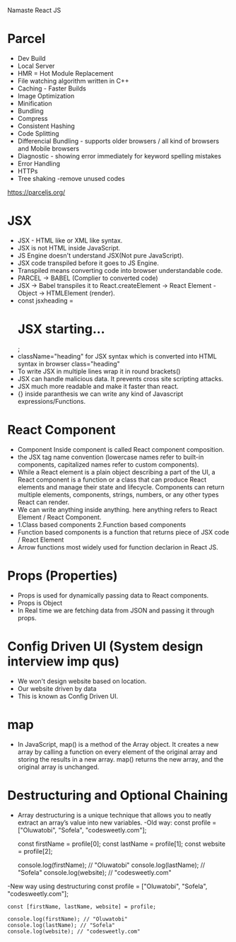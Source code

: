 Namaste React JS 

# Parcel
- Dev Build
- Local Server
- HMR = Hot Module Replacement
- File watching algorithm written in C++
- Caching - Faster Builds
- Image Optimization
- Minification
- Bundling
- Compress
- Consistent Hashing
- Code Splitting
- Differencial Bundling - supports older browsers / all kind of browsers and Mobile browsers
- Diagnostic - showing error immediately for keyword spelling mistakes
- Error Handling
- HTTPs
- Tree shaking -remove unused codes

https://parceljs.org/

# JSX
- JSX - HTML like or XML like syntax.
- JSX is not HTML inside JavaScript.
- JS Engine doesn't understand JSX(Not pure JavaScript).
- JSX code transpiled before it goes to JS Engine.
- Transpiled means converting code into browser understandable code.
- PARCEL -> BABEL (Complier to converted code)
- JSX -> Babel transpiles it to React.createElement -> React Element - Object -> HTMLElement (render).
- const jsxheading = <h1 className="heading"> JSX starting...</h1>;
- className="heading" for JSX syntax which is converted into HTML syntax in browser class="heading"
- To write JSX in multiple lines wrap it in round brackets()
- JSX can handle malicious data. It prevents cross site scripting attacks.
- JSX much more readable and make it faster than react.
- {} inside paranthesis we can write any kind of Javascript expressions/Functions.

# React Component
- Component Inside component is called React component composition.
- the JSX tag name convention (lowercase names refer to built-in components, capitalized names refer to custom components).
- While a React element is a plain object describing a part of the UI, a React component is a function or a class that can produce React elements and manage their state and lifecycle. Components can return multiple elements, components, strings, numbers, or any other types React can render.
- We can write anything inside anything. here anything refers to React Element / React Component. 
- 1.Class based components 2.Function based components
- Function based components is a function that returns piece of JSX code / React Element
- Arrow functions most widely used for function declarion in React JS.

# Props (Properties)
- Props is used for dynamically passing data to React components.
- Props is Object
- In Real time we are fetching data from JSON and passing it through props.

# Config Driven UI (System design interview imp qus)
- We won't design website based on location.
- Our website driven by data
- This is known as Config Driven UI.

# map
- In JavaScript, map() is a method of the Array object. It creates a new array by calling a function on every element of the original array and storing the results in a new array. map() returns the new array, and the original array is unchanged.

# Destructuring and Optional Chaining
- Array destructuring is a unique technique that allows you to neatly extract an array’s value into new variables.
-Old way: 
    const profile = ["Oluwatobi", "Sofela", "codesweetly.com"];

    const firstName = profile[0];
    const lastName = profile[1];
    const website = profile[2];

    console.log(firstName); // "Oluwatobi"
    console.log(lastName); // "Sofela"
    console.log(website); // "codesweetly.com"

-New way using destructuring
    const profile = ["Oluwatobi", "Sofela", "codesweetly.com"];

    const [firstName, lastName, website] = profile;

    console.log(firstName); // "Oluwatobi"
    console.log(lastName); // "Sofela"
    console.log(website); // "codesweetly.com"



